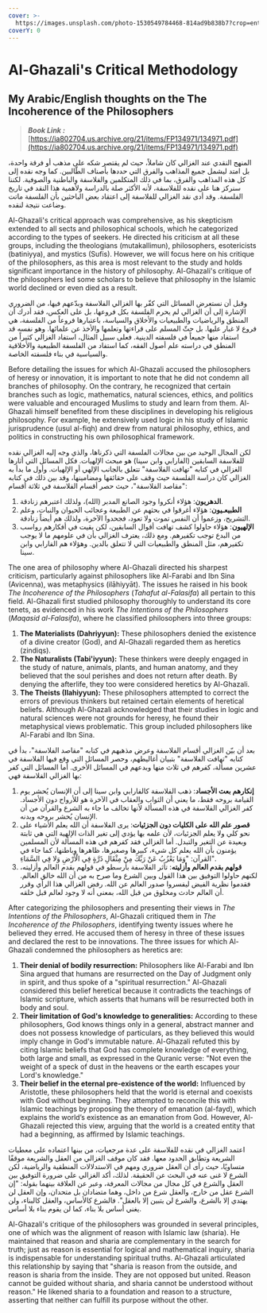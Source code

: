 ```yaml
---
cover: >-
  https://images.unsplash.com/photo-1530549784468-814ad9b838b7?crop=entropy&cs=srgb&fm=jpg&ixid=M3wxOTcwMjR8MHwxfHNlYXJjaHw5fHxtdXNsaW0lMjBidWlsZGluZ3xlbnwwfHx8fDE3MjMxMzQ1ODh8MA&ixlib=rb-4.0.3&q=85
coverY: 0
---
```


# Al-Ghazali's Critical Methodology

## My Arabic/English thoughts on the The Incoherence of the Philosophers

> _**Book Link :**_ [https://ia802704.us.archive.org/21/items/FP134971/134971.pdf](https://ia802704.us.archive.org/21/items/FP134971/134971.pdf)

المنهج النقدي عند الغزالي كان شاملاً، حيث لم يقتصر شكه على مذهب أو فرقة واحدة، بل امتد ليشمل جميع المذاهب والفرق التي حددها بأصناف الطّالبين. كما وجه نقده إلى كل هذه المذاهب والفرق، بما في ذلك المتكلمين والفلاسفة والباطنية والصوفية. لكننا سنركز هنا على نقده للفلاسفة، لأنه الأكثر صلة بالدراسة ولأهمية هذا النقد في تاريخ الفلسفة. وقد أدى نقد الغزالي للفلاسفة إلى اعتقاد بعض الباحثين بأن الفلسفة ماتت وضاعت نتيجة لنقده.

Al-Ghazali's critical approach was comprehensive, as his skepticism extended to all sects and philosophical schools, which he categorized according to the types of seekers. He directed his criticism at all these groups, including the theologians (mutakallimun), philosophers, esotericists (batiniyya), and mystics (Sufis). However, we will focus here on his critique of the philosophers, as this area is most relevant to the study and holds significant importance in the history of philosophy. Al-Ghazali's critique of the philosophers led some scholars to believe that philosophy in the Islamic world declined or even died as a result.



وقبل أن نستعرض المسائل التي كفّر بها الغزالي الفلاسفة وبدّعهم فيها، من الضروري الإشارة إلى أن الغزالي لم يحرم الفلسفة بكل فروعها، بل على العكس، فقد أدرك أن المنطق والرياضيات والطبيعيات والأخلاق والسياسة، باعتبارها فروعاً من الفلسفة، هي فروع لا غبار عليها. بل حثّ المسلم على قراءتها وتعلمها والأخذ عن علمائها. وهو نفسه قد استفاد منها جميعاً في فلسفته الدينية. فعلى سبيل المثال، استفاد الغزالي كثيراً من المنطق في دراسته علم أصول الفقه، كما استفاد من الفلسفة الطبيعية والأخلاقية والسياسية في بناء فلسفته الخاصة.

Before detailing the issues for which Al-Ghazali accused the philosophers of heresy or innovation, it is important to note that he did not condemn all branches of philosophy. On the contrary, he recognized that certain branches such as logic, mathematics, natural sciences, ethics, and politics were valuable and encouraged Muslims to study and learn from them. Al-Ghazali himself benefited from these disciplines in developing his religious philosophy. For example, he extensively used logic in his study of Islamic jurisprudence (usul al-fiqh) and drew from natural philosophy, ethics, and politics in constructing his own philosophical framework.



لكن المجال الوحيد من بين مجالات الفلسفة التي ذكرناها، والذي وجه إليه الغزالي نقده للفلاسفة السابقين (الفارابي وابن سينا) هو مبحث الإلهيات. فكل المسائل التي أثارها الغزالي في كتابه "تهافت الفلاسفة" تتعلق بالجانب الإلهي أو الإلهيات. وأول ما بدأ به الغزالي كان دراسة الفلسفة حيث وقف على حقائقها ومضامينها، وقد بين ذلك في كتابه "مقاصد الفلاسفة"، حيث حصر أقسام الفلاسفة في ثلاثة أقسام:

1. **الدهريون**: هؤلاء أنكروا وجود الصانع المدبر (الله)، ولذلك اعتبرهم زنادقة.
2. **الطبيعـيون**: هؤلاء أغرقوا في بحثهم عن الطبيعة وعجائب الحيوان والنبات، وعلم التشريح، وزعموا أن النفس تموت ولا تعود، فجحدوا الآخرة، ولذلك هم أيضاً زنادقة.
3. **الإلهيون**: هؤلاء حاولوا كشف تهافت أقوال السابقين، لكن بقيت في أفكارهم رواسب من البدع توجب تكفيرهم. ومع ذلك، يعترف الغزالي بأن في علومهم ما لا يوجب تكفيرهم، مثل المنطق والطبيعيات التي لا تتعلق بالدين. وهؤلاء هم الفارابي وابن سينا.

The one area of philosophy where Al-Ghazali directed his sharpest criticism, particularly against philosophers like Al-Farabi and Ibn Sina (Avicenna), was metaphysics (ilāhiyyāt). The issues he raised in his book _The Incoherence of the Philosophers_ (_Tahafut al-Falasifa_) all pertain to this field. Al-Ghazali first studied philosophy thoroughly to understand its core tenets, as evidenced in his work _The Intentions of the Philosophers_ (_Maqasid al-Falasifa_), where he classified philosophers into three groups:

1. **The Materialists (Dahriyyun):** These philosophers denied the existence of a divine creator (God), and Al-Ghazali regarded them as heretics (zindiqs).
2. **The Naturalists (Tabi'iyyun):** These thinkers were deeply engaged in the study of nature, animals, plants, and human anatomy, and they believed that the soul perishes and does not return after death. By denying the afterlife, they too were considered heretics by Al-Ghazali.
3. **The Theists (Ilahiyyun):** These philosophers attempted to correct the errors of previous thinkers but retained certain elements of heretical beliefs. Although Al-Ghazali acknowledged that their studies in logic and natural sciences were not grounds for heresy, he found their metaphysical views problematic. This group included philosophers like Al-Farabi and Ibn Sina.



بعد أن بيّن الغزالي أقسام الفلاسفة وعرض مذهبهم في كتابه "مقاصد الفلاسفة"، بدأ في كتابه "تهافت الفلاسفة" بتبيان أغاليطهم، وحصر المسائل التي وقع فيها الفلاسفة في عشرين مسألة، كفرهم في ثلاث منها وبدعهم في المسائل الأخرى. أما المسائل التي كفر بها الغزالي الفلاسفة فهي:

1. **إنكارهم بعث الأجساد**: ذهب الفلاسفة كالفارابي وابن سينا إلى أن الإنسان يُحشر يوم القيامة بروحه فقط، ما يعني أن الثواب والعقاب في الآخرة هو للأرواح دون الأجساد. كفر الغزالي الفلاسفة في هذه المسألة لأنها تخالف ما جاء به الشرع والقرآن من أن الإنسان يُحشر بروحه وبدنه.
2. **قصور علم الله على الكليات دون الجزئيات**: يرى الفلاسفة أن الله يعلم الأشياء على نحو كلي ولا يعلم الجزئيات، لأن علمه بها يؤدي إلى تغير الذات الإلهية التي هي ثابتة وبعيدة عن التغير والتبدل. أما الغزالي فقد كفرهم في هذه المسألة لأن المسلمين يؤمنون بأن الله يعلم كل شيء، كبيرها وصغيرها، ظاهرها وباطنها، كما جاء في القرآن: "وَمَا يَعْزُبُ عَنْ رَبِّكَ مِنْ مِثْقَالِ ذَرَّةٍ فِي الْأَرْضِ وَلا فِي السَّمَاءِ".
3. **قولهم بقدم العالم وأزليته**: تأثر الفلاسفة بأرسطو في قولهم بقدم العالم وأزليته، لكنهم حاولوا التوفيق بين هذا القول وبين الشرع وما صرح به من أن الله خالق العالم. فقدموا نظرية الفيض ليفسروا صدور العالم عن الله. رفض الغزالي هذا الرأي وقرر أن العالم حادث ومخلوق من قبل الله، بمعنى أنه لا وجود لعالم قبل خلقه.

After categorizing the philosophers and presenting their views in _The Intentions of the Philosophers_, Al-Ghazali critiqued them in _The Incoherence of the Philosophers_, identifying twenty issues where he believed they erred. He accused them of heresy in three of these issues and declared the rest to be innovations. The three issues for which Al-Ghazali condemned the philosophers as heretics are:

1. **Their denial of bodily resurrection:** Philosophers like Al-Farabi and Ibn Sina argued that humans are resurrected on the Day of Judgment only in spirit, and thus spoke of a "spiritual resurrection." Al-Ghazali considered this belief heretical because it contradicts the teachings of Islamic scripture, which asserts that humans will be resurrected both in body and soul.
2. **Their limitation of God's knowledge to generalities:** According to these philosophers, God knows things only in a general, abstract manner and does not possess knowledge of particulars, as they believed this would imply change in God's immutable nature. Al-Ghazali refuted this by citing Islamic beliefs that God has complete knowledge of everything, both large and small, as expressed in the Quranic verse: "Not even the weight of a speck of dust in the heavens or the earth escapes your Lord's knowledge."
3. **Their belief in the eternal pre-existence of the world:** Influenced by Aristotle, these philosophers held that the world is eternal and coexists with God without beginning. They attempted to reconcile this with Islamic teachings by proposing the theory of emanation (al-fayd), which explains the world’s existence as an emanation from God. However, Al-Ghazali rejected this view, arguing that the world is a created entity that had a beginning, as affirmed by Islamic teachings.

اعتمد الغزالي في نقده للفلاسفة على عدة مرجعيات، من بينها اعتماده على معطيات الشريعة وتطابق الحدود معها. فقد كان موقف الغزالي من العقل والشريعة موقفًا متساويًا، حيث رأى أن العقل ضروري ومهم في الاستدلالات المنطقية والرياضية، لكن الشرع لا غنى عنه في البحث عن الحقيقة. لذلك، أكد الغزالي على ضرورة التوفيق بين العقل والشرع في كل مجال من مجالات المعرفة، وعبر عن العلاقة بينهما بقوله: "إن الشرع عقل من خارج، والعقل شرع من داخل، وهما متضادان بل متحدان، وإن العقل لن يهتدي إلا بالشرع، والشرع لن يتبين إلا بالعقل". فالشرع كالأساس، والعقل كالبناء، ولن يغني أساس بلا بناء، كما لن يقوم بناء بلا أساس.

Al-Ghazali's critique of the philosophers was grounded in several principles, one of which was the alignment of reason with Islamic law (sharia). He maintained that reason and sharia are complementary in the search for truth; just as reason is essential for logical and mathematical inquiry, sharia is indispensable for understanding spiritual truths. Al-Ghazali articulated this relationship by saying that "sharia is reason from the outside, and reason is sharia from the inside. They are not opposed but united. Reason cannot be guided without sharia, and sharia cannot be understood without reason." He likened sharia to a foundation and reason to a structure, asserting that neither can fulfill its purpose without the other.
